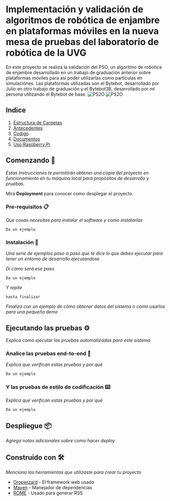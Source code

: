 # Implementación y validación de algoritmos de robótica de enjambre en plataformas móviles en la nueva mesa de pruebas del laboratorio de robótica de la UVG

En este proyecto se realiza la validación del PSO, un algoritmo de robotica de enjambre desarrollado en un trabajo de graduación anterior sobre plataformas moviles para así poder utilizarlas como partículas en simulaciónes. Las plataformas utilizadas son el Bytebot, desarrollado por Julio en otro trabajo de graduación y el Bytebot3B, desarrollado por mi persona utilizando el Bytebot de base. 
![PS2O](https://user-images.githubusercontent.com/60798417/204687688-dc0bacd2-bc30-4df4-bad4-bbdf6110b50e.gif) ![PS2O](https://user-images.githubusercontent.com/60798417/204687710-a10b96c6-04b3-4a25-a42b-4bdf9c7705e0.gif)


## Indice
1. [Estructura de Carpetas](#Estructura-de-Carpetas)
2. [Antecedentes](#Antecedentes)
3. [Codigo](#Código)
4. [Documentos](#Documentos)
5. [Uso Raspberry Pi](#Raspberry-Pi)

## Comenzando 🚀

_Estas instrucciones te permitirán obtener una copia del proyecto en funcionamiento en tu máquina local para propósitos de desarrollo y pruebas._

Mira **Deployment** para conocer como desplegar el proyecto.


### Pre-requisitos 📋

_Que cosas necesitas para instalar el software y como instalarlas_

```
Da un ejemplo
```

### Instalación 🔧

_Una serie de ejemplos paso a paso que te dice lo que debes ejecutar para tener un entorno de desarrollo ejecutandose_

_Dí cómo será ese paso_

```
Da un ejemplo
```

_Y repite_

```
hasta finalizar
```

_Finaliza con un ejemplo de cómo obtener datos del sistema o como usarlos para una pequeña demo_

## Ejecutando las pruebas ⚙️

_Explica como ejecutar las pruebas automatizadas para este sistema_

### Analice las pruebas end-to-end 🔩

_Explica que verifican estas pruebas y por qué_

```
Da un ejemplo
```

### Y las pruebas de estilo de codificación ⌨️

_Explica que verifican estas pruebas y por qué_

```
Da un ejemplo
```

## Despliegue 📦

_Agrega notas adicionales sobre como hacer deploy_

## Construido con 🛠️

_Menciona las herramientas que utilizaste para crear tu proyecto_

* [Dropwizard](http://www.dropwizard.io/1.0.2/docs/) - El framework web usado
* [Maven](https://maven.apache.org/) - Manejador de dependencias
* [ROME](https://rometools.github.io/rome/) - Usado para generar RSS


